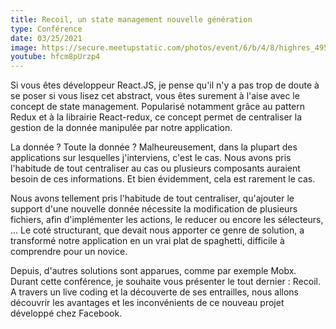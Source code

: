 ```yaml
---
title: Recoil, un state management nouvelle génération
type: Conférence
date: 03/25/2021
image: https://secure.meetupstatic.com/photos/event/6/b/4/8/highres_495087464.jpeg
youtube: hfcm8pUrzp4
---
```


Si vous êtes développeur React.JS, je pense qu'il n'y a pas trop de
doute à se poser si vous lisez cet abstract, vous êtes surement à
l'aise avec le concept de state management. Popularisé notamment grâce
au pattern Redux et à la librairie React-redux, ce concept permet de
centraliser la gestion de la donnée manipulée par notre application.

La donnée ? Toute la donnée ? Malheureusement, dans la plupart des
applications sur lesquelles j'interviens, c'est le cas. Nous avons
pris l'habitude de tout centraliser au cas ou plusieurs composants
auraient besoin de ces informations. Et bien évidemment, cela est
rarement le cas.

Nous avons tellement pris l'habitude de tout centraliser, qu'ajouter
le support d'une nouvelle donnée nécessite la modification de
plusieurs fichiers, afin d'implémenter les actions, le reducer ou
encore les sélecteurs, ... Le coté structurant, que devait nous
apporter ce genre de solution, a transformé notre application en un
vrai plat de spaghetti, difficile à comprendre pour un novice.

Depuis, d'autres solutions sont apparues, comme par exemple Mobx.
Durant cette conférence, je souhaite vous présenter le tout dernier :
Recoil. A travers un live coding et la découverte de ses entrailles,
nous allons découvrir les avantages et les inconvénients de ce nouveau
projet développé chez Facebook.
